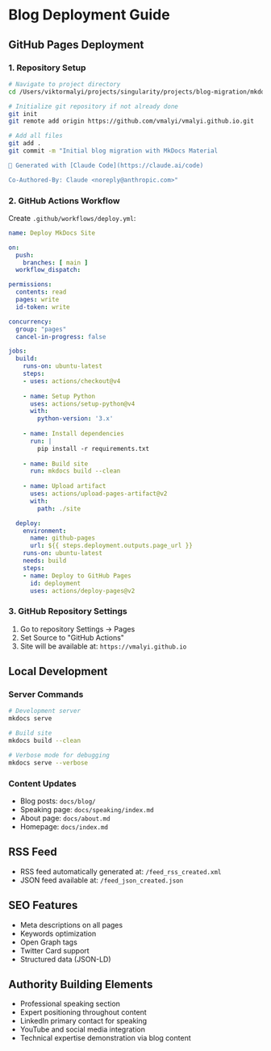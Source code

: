 # Blog Deployment Guide

## GitHub Pages Deployment

### 1. Repository Setup
```bash
# Navigate to project directory
cd /Users/viktormalyi/projects/singularity/projects/blog-migration/mkdocs-setup

# Initialize git repository if not already done
git init
git remote add origin https://github.com/vmalyi/vmalyi.github.io.git

# Add all files
git add .
git commit -m "Initial blog migration with MkDocs Material

🤖 Generated with [Claude Code](https://claude.ai/code)

Co-Authored-By: Claude <noreply@anthropic.com>"
```

### 2. GitHub Actions Workflow
Create `.github/workflows/deploy.yml`:

```yaml
name: Deploy MkDocs Site

on:
  push:
    branches: [ main ]
  workflow_dispatch:

permissions:
  contents: read
  pages: write
  id-token: write

concurrency:
  group: "pages"
  cancel-in-progress: false

jobs:
  build:
    runs-on: ubuntu-latest
    steps:
    - uses: actions/checkout@v4
    
    - name: Setup Python
      uses: actions/setup-python@v4
      with:
        python-version: '3.x'
    
    - name: Install dependencies
      run: |
        pip install -r requirements.txt
    
    - name: Build site
      run: mkdocs build --clean
    
    - name: Upload artifact
      uses: actions/upload-pages-artifact@v2
      with:
        path: ./site

  deploy:
    environment:
      name: github-pages
      url: ${{ steps.deployment.outputs.page_url }}
    runs-on: ubuntu-latest
    needs: build
    steps:
    - name: Deploy to GitHub Pages
      id: deployment
      uses: actions/deploy-pages@v2
```

### 3. GitHub Repository Settings
1. Go to repository Settings → Pages
2. Set Source to "GitHub Actions"
3. Site will be available at: `https://vmalyi.github.io`

## Local Development

### Server Commands
```bash
# Development server
mkdocs serve

# Build site
mkdocs build --clean

# Verbose mode for debugging
mkdocs serve --verbose
```

### Content Updates
- Blog posts: `docs/blog/`
- Speaking page: `docs/speaking/index.md`
- About page: `docs/about.md`
- Homepage: `docs/index.md`

## RSS Feed
- RSS feed automatically generated at: `/feed_rss_created.xml`
- JSON feed available at: `/feed_json_created.json`

## SEO Features
- Meta descriptions on all pages
- Keywords optimization
- Open Graph tags
- Twitter Card support
- Structured data (JSON-LD)

## Authority Building Elements
- Professional speaking section
- Expert positioning throughout content
- LinkedIn primary contact for speaking
- YouTube and social media integration
- Technical expertise demonstration via blog content